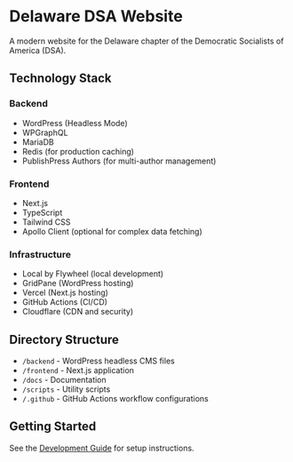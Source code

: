 # Delaware DSA Website

A modern website for the Delaware chapter of the Democratic Socialists of America (DSA). 

## Technology Stack

### Backend
- WordPress (Headless Mode)
- WPGraphQL
- MariaDB
- Redis (for production caching)
- PublishPress Authors (for multi-author management)

### Frontend
- Next.js
- TypeScript
- Tailwind CSS
- Apollo Client (optional for complex data fetching)

### Infrastructure
- Local by Flywheel (local development)
- GridPane (WordPress hosting)
- Vercel (Next.js hosting)
- GitHub Actions (CI/CD)
- Cloudflare (CDN and security)

## Directory Structure
- `/backend` - WordPress headless CMS files
- `/frontend` - Next.js application
- `/docs` - Documentation
- `/scripts` - Utility scripts
- `/.github` - GitHub Actions workflow configurations

## Getting Started
See the [Development Guide](./docs/development-guide.md) for setup instructions.
